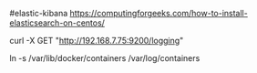 #elastic-kibana
https://computingforgeeks.com/how-to-install-elasticsearch-on-centos/

curl -X GET "http://192.168.7.75:9200/logging"

ln -s /var/lib/docker/containers /var/log/containers

